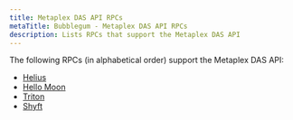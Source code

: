```yaml
---
title: Metaplex DAS API RPCs
metaTitle: Bubblegum - Metaplex DAS API RPCs
description: Lists RPCs that support the Metaplex DAS API
---
```


The following RPCs (in alphabetical order) support the Metaplex DAS API:

- [Helius](https://docs.helius.xyz/compression-and-das-api/digital-asset-standard-das-api)
- [Hello Moon](https://docs.hellomoon.io/reference/rpc-endpoint-for-digital-asset-standard)
- [Triton](https://docs.triton.one/rpc-pool/metaplex-digital-assets-api)
- [Shyft](https://docs.shyft.to/start-hacking/nft)
